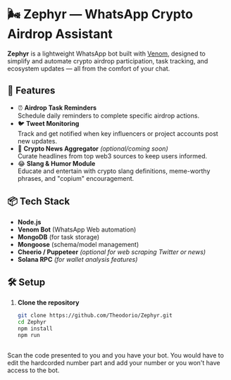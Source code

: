 # 🌬️ Zephyr — WhatsApp Crypto Airdrop Assistant

**Zephyr** is a lightweight WhatsApp bot built with [Venom](https://github.com/orkestral/venom), designed to simplify and automate crypto airdrop participation, task tracking, and ecosystem updates — all from the comfort of your chat.

## 🚀 Features

- ⏰ **Airdrop Task Reminders**  
  Schedule daily reminders to complete specific airdrop actions.
- 🐦 **Tweet Monitoring**  
  Track and get notified when key influencers or project accounts post new updates.
- 📰 **Crypto News Aggregator** *(optional/coming soon)*  
  Curate headlines from top web3 sources to keep users informed.
- 😂 **Slang & Humor Module**  
  Educate and entertain with crypto slang definitions, meme-worthy phrases, and "copium" encouragement.

## 📦 Tech Stack

- **Node.js**  
- **Venom Bot** (WhatsApp Web automation)  
- **MongoDB** (for task storage)  
- **Mongoose** (schema/model management)  
- **Cheerio / Puppeteer** *(optional for web scraping Twitter or news)*  
- **Solana RPC** *(for wallet analysis features)*  

## 🛠️ Setup

1. **Clone the repository**  
   ```bash
   git clone https://github.com/Theodorio/Zephyr.git
   cd Zephyr 
   npm install 
   npm run 
  
Scan the code presented to you and you have your bot. You would have to edit the hardcorded number part and add your number or you won't have access to the bot. 